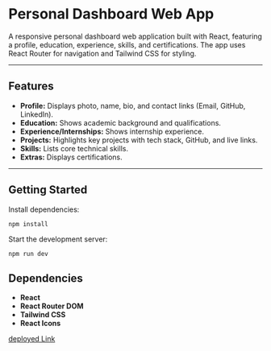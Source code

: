 # Personal Dashboard Web App

A responsive personal dashboard web application built with React, featuring a profile, education, experience, skills, and certifications. The app uses React Router for navigation and Tailwind CSS for styling.

---

## Features

- **Profile:** Displays photo, name, bio, and contact links (Email, GitHub, LinkedIn).
- **Education:** Shows academic background and qualifications.
- **Experience/Internships:** Shows internship experience.
- **Projects:** Highlights key projects with tech stack, GitHub, and live links.
- **Skills:** Lists core technical skills.
- **Extras:** Displays certifications.

---


## Getting Started

Install dependencies:
```
npm install
```

Start the development server:
```
npm run dev
```

## Dependencies

- **React**
- **React Router DOM** 
- **Tailwind CSS** 
- **React Icons** 


[deployed Link](https://personal-dashboard-app-sigma.vercel.app/)